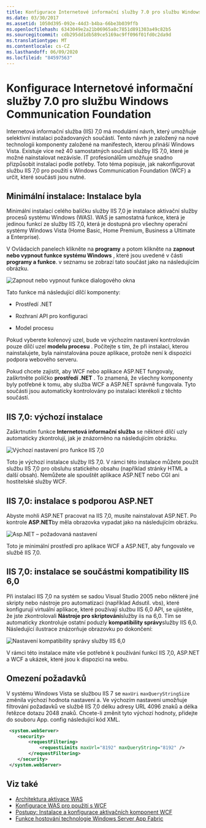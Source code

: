 ```yaml
---
title: Konfigurace Internetové informační služby 7.0 pro službu Windows Communication Foundation
ms.date: 03/30/2017
ms.assetid: 1050d395-092e-44d3-b4ba-66be3b039ffb
ms.openlocfilehash: 6343049e2a21b06965a8c7851d891303a49c82b5
ms.sourcegitcommit: cdb295dd1db589ce5169ac9ff096f01fd0c2da9d
ms.translationtype: MT
ms.contentlocale: cs-CZ
ms.lasthandoff: 06/09/2020
ms.locfileid: "84597563"
---
```

# <a name="configuring-internet-information-services-70-for-windows-communication-foundation"></a>Konfigurace Internetové informační služby 7.0 pro službu Windows Communication Foundation

Internetová informační služba (IIS) 7,0 má modulární návrh, který umožňuje selektivní instalaci požadovaných součástí. Tento návrh je založený na nové technologii komponenty založené na manifestech, kterou přináší Windows Vista. Existuje více než 40 samostatných součástí služby IIS 7,0, které je možné nainstalovat nezávisle. IT profesionálům umožňuje snadno přizpůsobit instalaci podle potřeby. Toto téma popisuje, jak nakonfigurovat službu IIS 7,0 pro použití s Windows Communication Foundation (WCF) a určit, které součásti jsou nutné.

## <a name="minimal-installation-installing-was"></a>Minimální instalace: Instalace byla
 Minimální instalací celého balíčku služby IIS 7,0 je instalace aktivační služby procesů systému Windows (WAS). WAS je samostatná funkce, která je jedinou funkcí ze služby IIS 7,0, která je dostupná pro všechny operační systémy Windows Vista (Home Basic, Home Premium, Business a Ultimate a Enterprise).

 V Ovládacích panelech klikněte na **programy** a potom klikněte na **zapnout nebo vypnout funkce systému Windows** , které jsou uvedené v části **programy a funkce**. v seznamu se zobrazí tato součást jako na následujícím obrázku.

 ![Zapnout nebo vypnout funkce dialogového okna](media/wcfc-turnfeaturesonoroffs.gif "wcfc_TurnFeaturesOnOrOffs")

 Tato funkce má následující dílčí komponenty:

- Prostředí .NET

- Rozhraní API pro konfiguraci

- Model procesu

 Pokud vyberete kořenový uzel, bude ve výchozím nastavení kontrolován pouze dílčí uzel **modelu procesu** . Počítejte s tím, že při instalaci, kterou nainstalujete, byla nainstalována pouze aplikace, protože není k dispozici podpora webového serveru.

 Pokud chcete zajistit, aby WCF nebo aplikace ASP.NET fungovaly, zaškrtněte políčko **prostředí .NET** . To znamená, že všechny komponenty byly potřebné k tomu, aby služba WCF a ASP.NET správně fungovala. Tyto součásti jsou automaticky kontrolovány po instalaci kterékoli z těchto součástí.

## <a name="iis-70-default-installation"></a>IIS 7,0: výchozí instalace
 Zaškrtnutím funkce **Internetová informační služba** se některé dílčí uzly automaticky zkontrolují, jak je znázorněno na následujícím obrázku.

 ![Výchozí nastavení pro funkce IIS 7,0](media/wcfc-turningfeaturesonoroff2.gif "wcfc_TurningFeaturesOnOrOff2")

 Toto je výchozí instalace služby IIS 7,0. V rámci této instalace můžete použít službu IIS 7,0 pro obsluhu statického obsahu (například stránky HTML a další obsah). Nemůžete ale spouštět aplikace ASP.NET nebo CGI ani hostitelské služby WCF.

## <a name="iis-70-installation-with-aspnet-support"></a>IIS 7,0: instalace s podporou ASP.NET
 Abyste mohli ASP.NET pracovat na IIS 7,0, musíte nainstalovat ASP.NET. Po kontrole **ASP.NET**by měla obrazovka vypadat jako na následujícím obrázku.

 ![Asp.NET – požadovaná nastavení](media/wcfc-trunfeaturesonoroff3s.gif "wcfc_TrunFeaturesOnOrOFf3s")

 Toto je minimální prostředí pro aplikace WCF a ASP.NET, aby fungovalo ve službě IIS 7,0.

## <a name="iis-70-installation-with-iis-60-compatibility-components"></a>IIS 7,0: instalace se součástmi kompatibility IIS 6,0
 Při instalaci IIS 7,0 na systém se sadou Visual Studio 2005 nebo některé jiné skripty nebo nástroje pro automatizaci (například Adsutil. vbs), které konfigurují virtuální aplikace, které používají službu IIS 6,0 API, se ujistěte, že jste zkontrolovali **Nástroje pro skriptování**služby iis na 6,0. Tím se automaticky zkontroluje ostatní poduzly **kompatibility správy**služby IIS 6,0. Následující ilustrace znázorňuje obrazovku po dokončení:

 ![Nastavení kompatibility správy služby IIS 6,0](media/scfc-turnfeaturesonoroff5s.gif "scfc_TurnFeaturesOnOrOff5s")

 V rámci této instalace máte vše potřebné k používání funkcí IIS 7,0, ASP.NET a WCF a ukázek, které jsou k dispozici na webu.

## <a name="request-limits"></a>Omezení požadavků
 V systému Windows Vista se službou IIS 7 se `maxUri` `maxQueryStringSize` změnila výchozí hodnota nastavení a. Ve výchozím nastavení umožňuje filtrování požadavků ve službě IIS 7,0 délku adresy URL 4096 znaků a délka řetězce dotazu 2048 znaků. Chcete-li změnit tyto výchozí hodnoty, přidejte do souboru App. config následující kód XML.

```xml
 <system.webServer>
    <security>
        <requestFiltering>
            <requestLimits maxUrl="8192" maxQueryString="8192" />
        </requestFiltering>
    </security>
 </system.webServer>
 ```

## <a name="see-also"></a>Viz také

- [Architektura aktivace WAS](was-activation-architecture.md)
- [Konfigurace WAS pro použití s WCF](configuring-the-wpa--service-for-use-with-wcf.md)
- [Postupy: Instalace a konfigurace aktivačních komponent WCF](how-to-install-and-configure-wcf-activation-components.md)
- [Funkce hostování technologie Windows Server App Fabric](https://docs.microsoft.com/previous-versions/appfabric/ee677189(v=azure.10))
